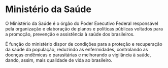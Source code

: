 Ministério da Saúde
====

O Ministério da Saúde é o órgão do Poder Executivo Federal responsável pela organização e elaboração de planos e políticas públicas voltados para a promoção, prevenção e assistência à saúde dos brasileiros.

É função do ministério dispor de condições para a proteção e recuperação da saúde da população, reduzindo as enfermidades, controlando as doenças endêmicas e parasitárias e melhorando a vigilância à saúde, dando, assim, mais qualidade de vida ao brasileiro.
